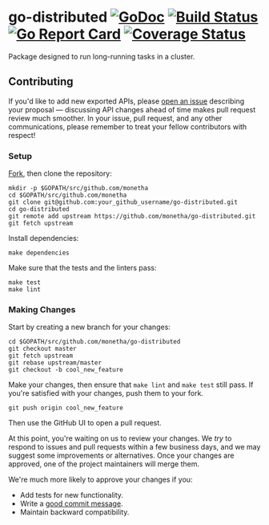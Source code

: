 # go-distributed [![GoDoc][1]][2] [![Build Status][3]][4] [![Go Report Card][5]][6] [![Coverage Status][7]][8]

[1]: https://godoc.org/github.com/monetha/go-distributed?status.svg
[2]: https://godoc.org/github.com/monetha/go-distributed
[3]: https://travis-ci.org/monetha/go-distributed.svg?branch=master
[4]: https://travis-ci.org/monetha/go-distributed
[5]: https://goreportcard.com/badge/github.com/monetha/go-distributed
[6]: https://goreportcard.com/report/github.com/monetha/go-distributed
[7]: https://codecov.io/gh/monetha/go-distributed/branch/master/graph/badge.svg
[8]: https://codecov.io/gh/monetha/go-distributed

Package designed to run long-running tasks in a cluster.

## Contributing

If you'd like to add new exported APIs, please [open an issue][open-issue]
describing your proposal &mdash; discussing API changes ahead of time makes
pull request review much smoother. In your issue, pull request, and any other
communications, please remember to treat your fellow contributors with
respect!

### Setup

[Fork][fork], then clone the repository:

```
mkdir -p $GOPATH/src/github.com/monetha
cd $GOPATH/src/github.com/monetha
git clone git@github.com:your_github_username/go-distributed.git
cd go-distributed
git remote add upstream https://github.com/monetha/go-distributed.git
git fetch upstream
```

Install dependencies:

```
make dependencies
```

Make sure that the tests and the linters pass:

```
make test
make lint
```

### Making Changes

Start by creating a new branch for your changes:

```
cd $GOPATH/src/github.com/monetha/go-distributed
git checkout master
git fetch upstream
git rebase upstream/master
git checkout -b cool_new_feature
```

Make your changes, then ensure that `make lint` and `make test` still pass. If
you're satisfied with your changes, push them to your fork.

```
git push origin cool_new_feature
```

Then use the GitHub UI to open a pull request.

At this point, you're waiting on us to review your changes. We *try* to respond
to issues and pull requests within a few business days, and we may suggest some
improvements or alternatives. Once your changes are approved, one of the
project maintainers will merge them.

We're much more likely to approve your changes if you:

* Add tests for new functionality.
* Write a [good commit message][commit-message].
* Maintain backward compatibility.

[fork]: https://github.com/monetha/go-distributed/fork
[open-issue]: https://github.com/monetha/go-distributed/issues/new
[commit-message]: http://tbaggery.com/2008/04/19/a-note-about-git-commit-messages.html